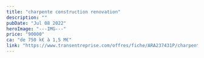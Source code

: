```yaml
---
title: "charpente construction renovation"
description: ""
pubDate: "Jul 08 2022"
heroImage: "---IMG---"
price: "90000"
ca: "de 750 k€ à 1,5 M€"
link: "https://www.transentreprise.com/offres/fiche/ARA237431P/charpente-construction-renovation/rhone-alpes"
---
```


